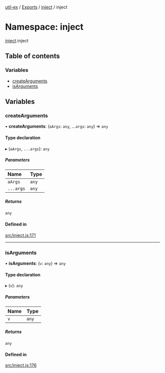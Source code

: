 [util-ex](../README.md) / [Exports](../modules.md) / [inject](inject.md) / inject

# Namespace: inject

[inject](inject.md).inject

## Table of contents

### Variables

- [createArguments](inject.inject.md#createarguments)
- [isArguments](inject.inject.md#isarguments)

## Variables

### createArguments

• **createArguments**: (`aArgs`: `any`, ...`args`: `any`) => `any`

#### Type declaration

▸ (`aArgs`, `...args`): `any`

##### Parameters

| Name | Type |
| :------ | :------ |
| `aArgs` | `any` |
| `...args` | `any` |

##### Returns

`any`

#### Defined in

[src/inject.js:171](https://github.com/snowyu/util-ex.js/blob/f2bfa34/src/inject.js#L171)

___

### isArguments

• **isArguments**: (`v`: `any`) => `any`

#### Type declaration

▸ (`v`): `any`

##### Parameters

| Name | Type |
| :------ | :------ |
| `v` | `any` |

##### Returns

`any`

#### Defined in

[src/inject.js:176](https://github.com/snowyu/util-ex.js/blob/f2bfa34/src/inject.js#L176)
